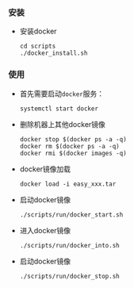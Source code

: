 

### 安装

* 安装docker

    ```
    cd scripts
    ./docker_install.sh
    ```

### 使用

* 首先需要启动`docker`服务：

    ```shell
    systemctl start docker
    ```

* 删除机器上其他docker镜像

    ```
    docker stop $(docker ps -a -q)
    docker rm $(docker ps -a -q)
    docker rmi $(docker images -q)
    ```

* docker镜像加载

    ```
    docker load -i easy_xxx.tar
    ```

* 启动docker镜像

    ```
    ./scripts/run/docker_start.sh
    ```
* 进入docker镜像

    ```
    ./scripts/run/docker_into.sh
    ```
* 启动docker镜像

    ```
    ./scripts/run/docker_stop.sh
    ```
